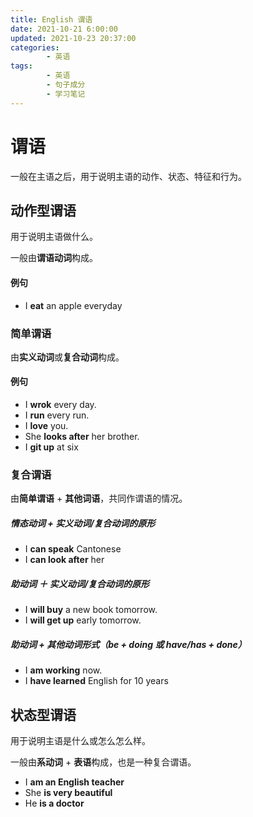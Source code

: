 ```yaml
---
title: English 谓语
date: 2021-10-21 6:00:00
updated: 2021-10-23 20:37:00
categories:
        - 英语
tags:
        - 英语
        - 句子成分
        - 学习笔记
---
```


# 谓语

一般在主语之后，用于说明主语的动作、状态、特征和行为。

## 动作型谓语

用于说明主语做什么。

一般由**谓语动词**构成。

#### 例句

- I **eat** an apple everyday

### 简单谓语

由**实义动词**或**复合动词**构成。

#### 例句

- I **wrok** every day.
- I **run** every run.
- I **love** you.
- She **looks after** her brother.
- I **git up** at six

### 复合谓语

由**简单谓语** + **其他词语**，共同作谓语的情况。

##### 情态动词 + 实义动词/复合动词的原形

- I **can speak** Cantonese
- I **can look after** her

##### 助动词 ＋ 实义动词/复合动词的原形

- I **will buy** a new book tomorrow.
- I **will get up** early tomorrow.

##### 助动词 + 其他动词形式（be + doing 或 have/has + done）

- I **am working** now.
- I **have learned** English for 10 years

## 状态型谓语

用于说明主语是什么或怎么怎么样。

一般由**系动词** + **表语**构成，也是一种复合谓语。

- I **am an English teacher**
- She **is very beautiful**
- He **is a doctor**
